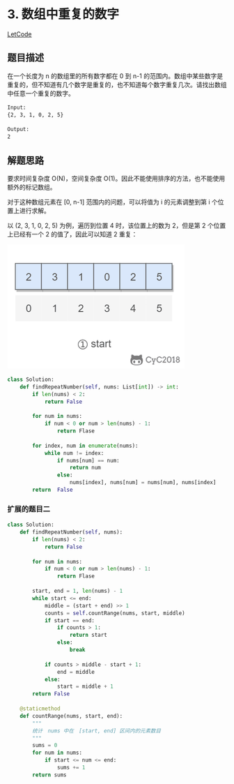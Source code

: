 # 3. 数组中重复的数字

[LetCode](https://leetcode-cn.com/problems/shu-zu-zhong-zhong-fu-de-shu-zi-lcof/)

## 题目描述

在一个长度为 n 的数组里的所有数字都在 0 到 n-1 的范围内。数组中某些数字是重复的，但不知道有几个数字是重复的，也不知道每个数字重复几次。请找出数组中任意一个重复的数字。

```html
Input:
{2, 3, 1, 0, 2, 5}

Output:
2
```

## 解题思路

要求时间复杂度 O(N)，空间复杂度 O(1)。因此不能使用排序的方法，也不能使用额外的标记数组。

对于这种数组元素在 [0, n-1] 范围内的问题，可以将值为 i 的元素调整到第 i 个位置上进行求解。

以 (2, 3, 1, 0, 2, 5) 为例，遍历到位置 4 时，该位置上的数为 2，但是第 2 个位置上已经有一个 2 的值了，因此可以知道 2 重复：

![算法运行示意图](pics/49d2adc1-b28a-44bf-babb-d44993f4a2e3.gif)


```python
class Solution:
    def findRepeatNumber(self, nums: List[int]) -> int:
        if len(nums) < 2:
            return False

        for num in nums:
            if num < 0 or num > len(nums) - 1:
                return Flase

        for index, num in enumerate(nums):
            while num != index:
                if nums[num] == num:
                    return num
                else:
                    nums[index], nums[num] = nums[num], nums[index]
        return  False
```

### 扩展的题目二

```python
class Solution:
    def findRepeatNumber(self, nums):
        if len(nums) < 2:
            return False

        for num in nums:
            if num < 0 or num > len(nums) - 1:
                return Flase

        start, end = 1, len(nums) - 1
        while start <= end:
            middle = (start + end) >> 1
            counts = self.countRange(nums, start, middle)
            if start == end:
                if counts > 1:
                    return start
                else:
                    break
            
            if counts > middle - start + 1:
                end = middle
            else:
                start = middle + 1
        return False
                
    @staticmethod
    def countRange(nums, start, end):
        """
        统计　nums 中在　[start, end] 区间内的元素数目
        """
        sums = 0
        for num in nums:
            if start <= num <= end:
                sums += 1
        return sums

```